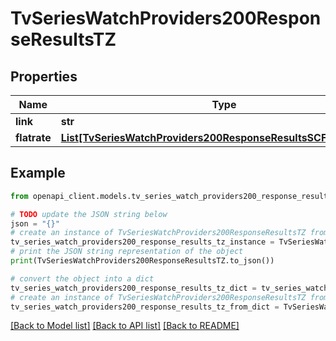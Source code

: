 # TvSeriesWatchProviders200ResponseResultsTZ


## Properties

Name | Type | Description | Notes
------------ | ------------- | ------------- | -------------
**link** | **str** |  | [optional] 
**flatrate** | [**List[TvSeriesWatchProviders200ResponseResultsSCFlatrateInner]**](TvSeriesWatchProviders200ResponseResultsSCFlatrateInner.md) |  | [optional] 

## Example

```python
from openapi_client.models.tv_series_watch_providers200_response_results_tz import TvSeriesWatchProviders200ResponseResultsTZ

# TODO update the JSON string below
json = "{}"
# create an instance of TvSeriesWatchProviders200ResponseResultsTZ from a JSON string
tv_series_watch_providers200_response_results_tz_instance = TvSeriesWatchProviders200ResponseResultsTZ.from_json(json)
# print the JSON string representation of the object
print(TvSeriesWatchProviders200ResponseResultsTZ.to_json())

# convert the object into a dict
tv_series_watch_providers200_response_results_tz_dict = tv_series_watch_providers200_response_results_tz_instance.to_dict()
# create an instance of TvSeriesWatchProviders200ResponseResultsTZ from a dict
tv_series_watch_providers200_response_results_tz_from_dict = TvSeriesWatchProviders200ResponseResultsTZ.from_dict(tv_series_watch_providers200_response_results_tz_dict)
```
[[Back to Model list]](../README.md#documentation-for-models) [[Back to API list]](../README.md#documentation-for-api-endpoints) [[Back to README]](../README.md)


